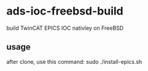 # ads-ioc-freebsd-build
build TwinCAT EPICS IOC nativley on FreeBSD

## usage
after clone, use this command: sudo ./install-epics.sh

